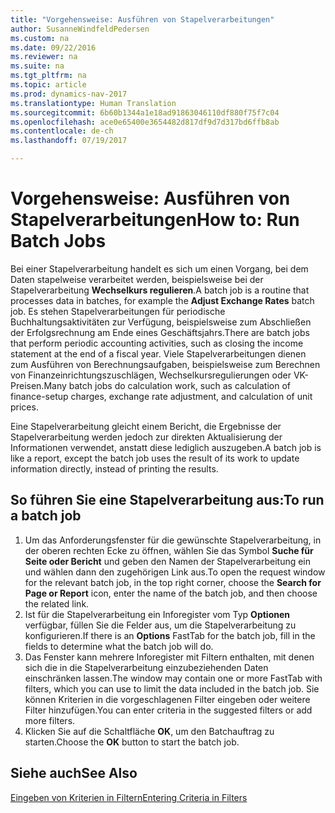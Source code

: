 ```yaml
---
title: "Vorgehensweise: Ausführen von Stapelverarbeitungen"
author: SusanneWindfeldPedersen
ms.custom: na
ms.date: 09/22/2016
ms.reviewer: na
ms.suite: na
ms.tgt_pltfrm: na
ms.topic: article
ms.prod: dynamics-nav-2017
ms.translationtype: Human Translation
ms.sourcegitcommit: 6b60b1344a1e18ad91863046110df880f75f7c04
ms.openlocfilehash: ace0e65400e3654482d817df9d7d317bd6ffb8ab
ms.contentlocale: de-ch
ms.lasthandoff: 07/19/2017

---
```


# <a name="how-to-run-batch-jobs"></a><span data-ttu-id="18bbc-102">Vorgehensweise: Ausführen von Stapelverarbeitungen</span><span class="sxs-lookup"><span data-stu-id="18bbc-102">How to: Run Batch Jobs</span></span>
<span data-ttu-id="18bbc-103">Bei einer Stapelverarbeitung handelt es sich um einen Vorgang, bei dem Daten stapelweise verarbeitet werden, beispielsweise bei der Stapelverarbeitung **Wechselkurs regulieren**.</span><span class="sxs-lookup"><span data-stu-id="18bbc-103">A batch job is a routine that processes data in batches, for example the **Adjust Exchange Rates** batch job.</span></span> <span data-ttu-id="18bbc-104">Es stehen Stapelverarbeitungen für periodische Buchhaltungsaktivitäten zur Verfügung, beispielsweise zum Abschließen der Erfolgsrechnung am Ende eines Geschäftsjahrs.</span><span class="sxs-lookup"><span data-stu-id="18bbc-104">There are batch jobs that perform periodic accounting activities, such as closing the income statement at the end of a fiscal year.</span></span> <span data-ttu-id="18bbc-105">Viele Stapelverarbeitungen dienen zum Ausführen von Berechnungsaufgaben, beispielsweise zum Berechnen von Finanzeinrichtungszuschlägen, Wechselkursregulierungen oder VK-Preisen.</span><span class="sxs-lookup"><span data-stu-id="18bbc-105">Many batch jobs do calculation work, such as calculation of finance-setup charges, exchange rate adjustment, and calculation of unit prices.</span></span>

<span data-ttu-id="18bbc-106">Eine Stapelverarbeitung gleicht einem Bericht, die Ergebnisse der Stapelverarbeitung werden jedoch zur direkten Aktualisierung der Informationen verwendet, anstatt diese lediglich auszugeben.</span><span class="sxs-lookup"><span data-stu-id="18bbc-106">A batch job is like a report, except the batch job uses the result of its work to update information directly, instead of printing the results.</span></span>

## <a name="to-run-a-batch-job"></a><span data-ttu-id="18bbc-107">So führen Sie eine Stapelverarbeitung aus:</span><span class="sxs-lookup"><span data-stu-id="18bbc-107">To run a batch job</span></span>
1. <span data-ttu-id="18bbc-108">Um das Anforderungsfenster für die gewünschte Stapelverarbeitung, in der oberen rechten Ecke zu öffnen, wählen Sie das Symbol **Suche für Seite oder Bericht** und geben den Namen der Stapelverarbeitung ein und wählen dann den zugehörigen Link aus.</span><span class="sxs-lookup"><span data-stu-id="18bbc-108">To open the request window for the relevant batch job, in the top right corner, choose the **Search for Page or Report** icon, enter the name of the batch job, and then choose the related link.</span></span>
2. <span data-ttu-id="18bbc-109">Ist für die Stapelverarbeitung ein Inforegister vom Typ **Optionen** verfügbar, füllen Sie die Felder aus, um die Stapelverarbeitung zu konfigurieren.</span><span class="sxs-lookup"><span data-stu-id="18bbc-109">If there is an **Options** FastTab for the batch job, fill in the fields to determine what the batch job will do.</span></span>
3. <span data-ttu-id="18bbc-110">Das Fenster kann mehrere Inforegister mit Filtern enthalten, mit denen sich die in die Stapelverarbeitung einzubeziehenden Daten einschränken lassen.</span><span class="sxs-lookup"><span data-stu-id="18bbc-110">The window may contain one or more FastTab with filters, which you can use to limit the data included in the batch job.</span></span> <span data-ttu-id="18bbc-111">Sie können Kriterien in die vorgeschlagenen Filter eingeben oder weitere Filter hinzufügen.</span><span class="sxs-lookup"><span data-stu-id="18bbc-111">You can enter criteria in the suggested filters or add more filters.</span></span>
4. <span data-ttu-id="18bbc-112">Klicken Sie auf die Schaltfläche **OK**, um den Batchauftrag zu starten.</span><span class="sxs-lookup"><span data-stu-id="18bbc-112">Choose the **OK** button to start the batch job.</span></span>

## <a name="see-also"></a><span data-ttu-id="18bbc-113">Siehe auch</span><span class="sxs-lookup"><span data-stu-id="18bbc-113">See Also</span></span>
[<span data-ttu-id="18bbc-114">Eingeben von Kriterien in Filtern</span><span class="sxs-lookup"><span data-stu-id="18bbc-114">Entering Criteria in Filters</span></span>](ui-enter-criteria-filters.md)

